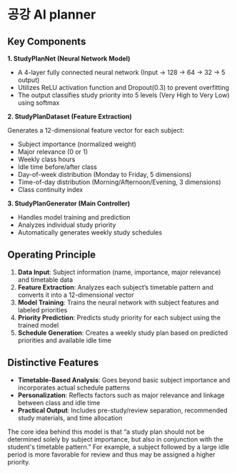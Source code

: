 # 공강 AI planner

## Key Components

**1. StudyPlanNet (Neural Network Model)**

- A 4-layer fully connected neural network (Input → 128 → 64 → 32 → 5 output)
- Utilizes ReLU activation function and Dropout(0.3) to prevent overfitting
- The output classifies study priority into 5 levels (Very High to Very Low) using softmax

**2. StudyPlanDataset (Feature Extraction)**

Generates a 12-dimensional feature vector for each subject:

- Subject importance (normalized weight)
- Major relevance (0 or 1)
- Weekly class hours
- Idle time before/after class
- Day-of-week distribution (Monday to Friday, 5 dimensions)
- Time-of-day distribution (Morning/Afternoon/Evening, 3 dimensions)
- Class continuity index

**3. StudyPlanGenerator (Main Controller)**

- Handles model training and prediction
- Analyzes individual study priority
- Automatically generates weekly study schedules

## Operating Principle

1. **Data Input**: Subject information (name, importance, major relevance) and timetable data
2. **Feature Extraction**: Analyzes each subject’s timetable pattern and converts it into a 12-dimensional vector
3. **Model Training**: Trains the neural network with subject features and labeled priorities
4. **Priority Prediction**: Predicts study priority for each subject using the trained model
5. **Schedule Generation**: Creates a weekly study plan based on predicted priorities and available idle time

## Distinctive Features

- **Timetable-Based Analysis**: Goes beyond basic subject importance and incorporates actual schedule patterns
- **Personalization**: Reflects factors such as major relevance and linkage between class and idle time
- **Practical Output**: Includes pre-study/review separation, recommended study materials, and time allocation

The core idea behind this model is that “a study plan should not be determined solely by subject importance, but also in conjunction with the student's timetable pattern.” For example, a subject followed by a large idle period is more favorable for review and thus may be assigned a higher priority.
